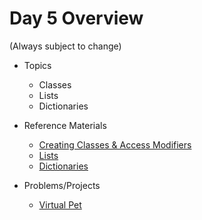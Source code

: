 # Day 5 Overview

(Always subject to change)

- Topics
  - Classes
  - Lists
  - Dictionaries

- Reference Materials
  - [Creating Classes & Access Modifiers](https://docs.google.com/a/wecancodeit.org/presentation/d/12vaal0OXVzKSoOO7pXrT7VXNmd0c-i8Az1pzUwmAw6A/edit?usp=sharing)
  - [Lists](https://docs.google.com/a/wecancodeit.org/presentation/d/1QxqlIIKN7rv_-Bud3t_PPU9RjrPIGCAR9gndzBX-3gg/edit?usp=sharing)
  - [Dictionaries](https://docs.google.com/presentation/d/1PdN-CAQi3QQE8zXP4D6OM9BOzsM07k19e3XRDj4GJsY/edit?usp=sharing)
- Problems/Projects
  - [Virtual Pet](Assignments/VirtualPet/)
